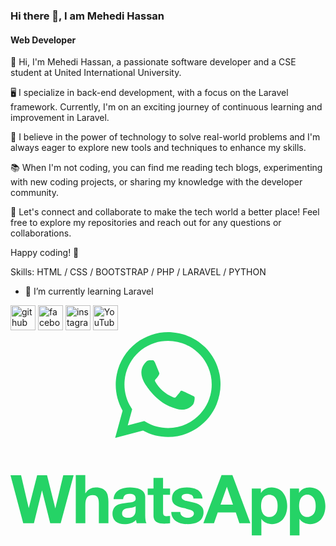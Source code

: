 ### Hi there 👋, I am Mehedi Hassan
#### Web Developer

👋 Hi, I'm Mehedi Hassan, a passionate software developer and a CSE student at United International University.

🖥️ I specialize in back-end development, with a focus on the Laravel framework. Currently, I'm on an exciting journey of continuous learning and improvement in Laravel.

🌱 I believe in the power of technology to solve real-world problems and I'm always eager to explore new tools and techniques to enhance my skills.

📚 When I'm not coding, you can find me reading tech blogs, experimenting with new coding projects, or sharing my knowledge with the developer community.

🤝 Let's connect and collaborate to make the tech world a better place! Feel free to explore my repositories and reach out for any questions or collaborations.

Happy coding! 🚀


Skills: HTML / CSS / BOOTSTRAP / PHP / LARAVEL / PYTHON 

- 🌱 I’m currently learning Laravel 



[<img src='https://cdn.jsdelivr.net/npm/simple-icons@3.0.1/icons/github.svg' alt='github' height='40'>](https://github.com/https://github.com/Mehedi5271)  [<img src='https://cdn.jsdelivr.net/npm/simple-icons@3.0.1/icons/facebook.svg' alt='facebook' height='40'>](https://www.facebook.com/https://www.facebook.com/official.mehedih52/)  [<img src='https://cdn.jsdelivr.net/npm/simple-icons@3.0.1/icons/instagram.svg' alt='instagram' height='40'>](https://www.instagram.com/https://www.instagram.com/mehe_the//)  [<img src='https://cdn.jsdelivr.net/npm/simple-icons@3.0.1/icons/youtube.svg' alt='YouTube' height='40'>](https://www.youtube.com/channel/https://www.youtube.com/channel/UC1lFjo2bnObZqutb0-QpjIA)  
<svg width="1192" height="770" viewBox="0 0 1192 770" fill="none" xmlns="http://www.w3.org/2000/svg">
<path d="M169.827 666.625H169.348L138.27 541.428H100.858L69.2637 665.3H68.7481L39.9895 541.502H0L48.1274 723.369H88.6324L118.938 599.571H119.416L150.237 723.369H189.969L238.869 541.502H199.653L169.827 666.625ZM360.826 602.701C356.966 597.795 351.888 593.986 346.097 591.654C338.462 588.873 330.355 587.621 322.236 587.972C314.967 588.083 307.821 589.872 301.358 593.201C293.973 596.889 287.857 602.697 283.793 609.882H283.02V541.317H247.007L247.007 723.185H283.167L283.167 654.253C283.167 640.849 285.377 631.239 289.795 625.347C294.214 619.455 301.321 616.583 311.189 616.583C319.843 616.583 325.918 619.234 329.269 624.611C332.62 629.987 334.351 638.051 334.351 648.914L334.351 723.296H370.511L370.511 642.286C370.571 634.804 369.843 627.337 368.338 620.008C367.166 613.748 364.599 607.832 360.826 602.701V602.701ZM509.775 693.801V625.384C510.12 618.568 508.247 611.824 504.435 606.162C500.871 601.299 496.15 597.401 490.7 594.821C484.834 592.013 478.556 590.161 472.105 589.334C465.442 588.417 458.725 587.949 452 587.935C444.692 587.941 437.402 588.669 430.237 590.108C423.363 591.444 416.765 593.934 410.721 597.472C405.004 600.817 400.129 605.427 396.471 610.949C392.513 617.32 390.315 624.626 390.101 632.122L426.261 632.122C426.293 629.213 426.947 626.344 428.179 623.709C429.411 621.073 431.193 618.731 433.404 616.841C438.354 613.527 444.247 611.911 450.195 612.238C453.226 612.23 456.253 612.439 459.254 612.864C461.855 613.228 464.358 614.104 466.618 615.442C468.781 616.72 470.551 618.567 471.737 620.781C473.135 623.667 473.793 626.856 473.651 630.06C473.828 631.646 473.619 633.251 473.042 634.738C472.465 636.225 471.537 637.551 470.337 638.603C467.481 640.791 464.173 642.313 460.653 643.059C456.043 644.182 451.352 644.946 446.624 645.342C441.358 645.857 436.019 646.557 430.606 647.404C425.114 648.161 419.669 649.218 414.293 650.571C409.195 651.897 404.362 654.09 400.006 657.051C395.767 660.176 392.333 664.266 389.99 668.982C387.165 674.696 385.811 681.024 386.05 687.393C385.902 693.428 387.07 699.422 389.475 704.958C391.649 709.725 394.917 713.914 399.012 717.183C403.253 720.489 408.11 722.917 413.299 724.327C419.023 725.883 424.932 726.652 430.863 726.61C438.981 726.585 447.049 725.344 454.798 722.927C462.546 720.585 469.559 716.286 475.161 710.445C475.342 712.631 475.637 714.806 476.045 716.962C476.485 719.065 477.038 721.142 477.702 723.185H514.525C512.462 719.41 511.208 715.246 510.842 710.96C510.141 705.304 509.784 699.611 509.775 693.911V693.801ZM473.651 672.112C473.599 674.848 473.378 677.578 472.989 680.287C472.53 683.833 471.366 687.251 469.564 690.339C467.47 693.89 464.488 696.834 460.911 698.882C455.823 701.588 450.096 702.86 444.341 702.564C441.524 702.57 438.713 702.311 435.945 701.791C433.416 701.352 430.993 700.44 428.801 699.103C426.765 697.827 425.101 696.036 423.978 693.911C422.725 691.373 422.117 688.565 422.21 685.736C422.104 682.836 422.711 679.953 423.978 677.341C425.125 675.187 426.735 673.314 428.691 671.854C430.784 670.345 433.11 669.188 435.577 668.43C438.202 667.569 440.885 666.893 443.604 666.405C446.476 665.889 449.348 665.447 452.221 665.116C455.093 664.784 457.891 664.342 460.506 663.827C463.004 663.371 465.466 662.731 467.87 661.912C469.983 661.264 471.939 660.186 473.615 658.745L473.651 672.112ZM577.271 551.922H541.111V591.654H519.201V615.847H541.111V693.543C540.872 699.074 542.011 704.578 544.425 709.561C546.489 713.496 549.614 716.774 553.446 719.024C557.55 721.321 562.045 722.832 566.703 723.48C571.97 724.247 577.287 724.629 582.61 724.621C586.292 724.621 589.975 724.621 593.657 724.364C597.062 724.218 600.455 723.874 603.82 723.333V695.31C602.057 695.671 600.274 695.929 598.481 696.084C596.603 696.084 594.798 696.341 592.626 696.341C586.513 696.341 582.426 695.31 580.401 693.285C578.375 691.26 577.344 687.173 577.344 681.06V615.7H603.82V591.654H577.344L577.271 551.922ZM726.734 665.373C724.394 661.251 721.176 657.693 717.308 654.953C713.213 652.044 708.708 649.761 703.941 648.177C698.89 646.47 693.753 645.031 688.549 643.869C683.468 642.691 678.46 641.586 673.525 640.555C669.096 639.658 664.719 638.515 660.417 637.13C657.017 636.079 653.853 634.378 651.1 632.122C649.925 631.178 648.983 629.976 648.344 628.61C647.706 627.244 647.389 625.75 647.418 624.242C647.289 621.909 648.008 619.607 649.443 617.762C650.791 616.163 652.493 614.902 654.415 614.079C656.478 613.201 658.663 612.642 660.895 612.422C663.289 612.201 665.498 612.054 667.523 612.054C673.345 611.934 679.112 613.196 684.351 615.736C686.81 617.172 688.838 619.242 690.225 621.729C691.611 624.216 692.304 627.03 692.231 629.876H726.587C726.217 622.715 724.079 615.757 720.364 609.624C716.997 604.425 712.52 600.036 707.255 596.773C701.718 593.436 695.635 591.105 689.286 589.887C682.461 588.519 675.515 587.841 668.554 587.861C661.55 587.843 654.56 588.484 647.676 589.776C641.202 590.906 634.973 593.149 629.265 596.404C623.867 599.508 619.344 603.929 616.119 609.256C612.574 615.626 610.854 622.85 611.148 630.134C610.994 635.289 612.269 640.387 614.83 644.863C617.171 648.842 620.381 652.241 624.22 654.805C628.358 657.538 632.857 659.682 637.586 661.176C642.594 662.796 647.75 664.195 652.978 665.373C663.227 667.353 673.318 670.072 683.173 673.511C690.39 676.236 693.999 680.311 693.999 685.736C694.122 688.588 693.321 691.404 691.716 693.764C690.216 695.875 688.25 697.614 685.972 698.845C683.597 700.18 681.024 701.125 678.349 701.644C675.715 702.244 673.023 702.553 670.322 702.564C666.845 702.569 663.381 702.136 660.012 701.276C656.868 700.494 653.888 699.16 651.211 697.336C648.652 695.53 646.526 693.178 644.988 690.45C643.299 687.374 642.46 683.905 642.558 680.397H608.349C608.266 687.636 610.061 694.772 613.559 701.109C617.057 707.447 622.138 712.769 628.307 716.557C634.309 720.244 640.916 722.837 647.823 724.216C655.189 725.739 662.69 726.504 670.211 726.499C677.63 726.505 685.03 725.778 692.305 724.327C699.116 723.092 705.635 720.594 711.527 716.962C717.582 713.199 722.522 707.887 725.836 701.575C729.151 695.264 730.719 688.181 730.38 681.06C730.575 675.636 729.316 670.258 726.734 665.484V665.373ZM798.539 541.207L729.791 723.075H770.038L784.288 682.57H852.484L866.219 723.075H907.718L839.744 541.207H798.539ZM794.857 652.78L818.534 586.02H819.049L841.953 652.78H794.857ZM1032.55 609.329C1027.64 602.849 1021.35 597.542 1014.14 593.79C1005.78 589.689 996.556 587.691 987.256 587.972C979.514 587.884 971.851 589.532 964.831 592.796C957.836 596.224 951.999 601.626 948.039 608.335H947.524V591.654H913.131V769.435H949.328V706.91H949.807C954.036 713.244 959.885 718.33 966.745 721.639C973.78 724.991 981.488 726.691 989.281 726.61C998.025 726.756 1006.68 724.798 1014.5 720.902C1021.57 717.296 1027.75 712.164 1032.58 705.879C1037.52 699.402 1041.19 692.058 1043.41 684.227C1045.83 675.949 1047.07 667.37 1047.09 658.745C1047.08 649.66 1045.84 640.618 1043.41 631.865C1041.27 623.726 1037.58 616.075 1032.55 609.329V609.329ZM1009.42 673.254C1008.53 677.996 1006.75 682.529 1004.19 686.62C1001.6 690.755 997.96 694.126 993.638 696.391C989.317 698.655 984.471 699.731 979.597 699.508C974.447 699.61 969.363 698.339 964.867 695.826C960.897 693.558 957.536 690.361 955.073 686.51C952.491 682.418 950.681 677.887 949.733 673.143C948.699 668.141 948.193 663.043 948.224 657.935C948.197 652.632 948.703 647.34 949.733 642.138C950.632 637.351 952.404 632.77 954.962 628.624C957.386 624.721 960.706 621.451 964.646 619.087C969.119 616.515 974.219 615.24 979.376 615.405C984.535 615.216 989.641 616.493 994.105 619.087C998.066 621.509 1001.42 624.81 1003.9 628.735C1006.52 632.917 1008.38 637.53 1009.39 642.359C1010.42 647.486 1010.9 652.707 1010.82 657.935C1010.84 663.074 1010.38 668.204 1009.42 673.254V673.254ZM1187.57 631.865C1185.37 623.712 1181.62 616.06 1176.52 609.329C1171.61 602.849 1165.33 597.542 1158.11 593.79C1149.8 589.695 1140.61 587.685 1131.34 587.935C1123.61 587.852 1115.96 589.5 1108.95 592.759C1101.96 596.188 1096.12 601.59 1092.16 608.298H1091.83V591.654H1057.44V769.435H1093.6V706.91H1094.12C1098.34 713.244 1104.19 718.33 1111.05 721.639C1118.09 724.986 1125.8 726.686 1133.59 726.61C1142.36 726.808 1151.05 724.888 1158.92 721.013C1165.99 717.406 1172.16 712.274 1177 705.989C1181.94 699.513 1185.61 692.168 1187.83 684.337C1190.27 676.064 1191.51 667.482 1191.51 658.856C1191.44 649.72 1190.12 640.638 1187.57 631.865V631.865ZM1153.44 673.254C1152.57 677.998 1150.81 682.535 1148.24 686.62C1143.93 692.684 1137.56 696.973 1130.32 698.687C1123.07 700.401 1115.46 699.423 1108.88 695.936C1104.91 693.668 1101.55 690.472 1099.09 686.62C1096.49 682.531 1094.67 678 1093.71 673.254C1092.62 668.159 1092.07 662.962 1092.09 657.751C1092.08 652.449 1092.59 647.159 1093.6 641.954C1094.5 637.167 1096.27 632.586 1098.83 628.44C1101.26 624.545 1104.58 621.277 1108.51 618.903C1112.99 616.331 1118.09 615.056 1123.24 615.221C1128.4 615.038 1133.51 616.314 1137.97 618.903C1141.93 621.325 1145.28 624.626 1147.77 628.551C1150.38 632.733 1152.24 637.346 1153.25 642.175C1154.36 647.293 1154.91 652.515 1154.91 657.751C1154.96 662.952 1154.49 668.146 1153.51 673.254H1153.44Z" fill="#25D366"/>
<path fill-rule="evenodd" clip-rule="evenodd" d="M736.863 57.4497C702.708 23.6781 657.484 3.41071 609.547 0.393047C561.61 -2.62462 514.201 11.8114 476.081 41.0333C437.961 70.2552 411.707 112.288 402.17 159.363C392.633 206.439 400.459 255.375 424.201 297.129L396.031 400.049L501.344 372.432C530.465 388.31 563.105 396.628 596.273 396.624V396.624C635.538 396.554 673.902 384.86 706.53 363.017C739.158 341.175 764.589 310.162 779.617 273.887C794.645 237.613 798.598 197.701 790.976 159.183C783.354 120.666 764.5 85.2672 736.789 57.4497H736.863ZM596.347 363.079C566.781 363.078 537.758 355.129 512.317 340.065L506.279 336.382L443.68 352.768L460.397 291.974L456.494 285.751C437.032 254.748 428.425 218.158 432.024 181.73C435.623 145.303 451.226 111.104 476.378 84.5096C501.531 57.9152 534.808 40.4331 570.978 34.8111C607.149 29.1891 644.162 35.7461 676.2 53.4514C708.238 71.1566 733.485 99.0063 747.971 132.623C762.457 166.239 765.362 203.716 756.228 239.164C747.095 274.611 726.441 306.018 697.514 328.448C668.586 350.878 633.026 363.06 596.421 363.079H596.347ZM686.747 239.428C681.813 236.924 657.289 224.92 652.833 223.263C648.378 221.606 644.99 220.796 641.786 225.767C638.583 230.738 628.972 241.895 626.063 245.209C623.154 248.523 620.282 248.891 615.311 246.461C600.708 240.671 587.216 232.399 575.432 222.011C564.586 211.966 555.28 200.377 547.815 187.618C544.942 182.647 547.52 179.959 549.987 177.492C552.454 175.025 554.958 171.711 557.352 168.802C559.389 166.294 561.052 163.503 562.286 160.517C562.95 159.15 563.261 157.638 563.19 156.12C563.119 154.602 562.669 153.126 561.881 151.826C560.666 149.323 550.834 124.909 546.599 115.004C542.365 105.098 538.462 106.645 535.553 106.498C532.644 106.35 529.366 106.498 526.052 106.498C523.538 106.565 521.066 107.152 518.79 108.224C516.515 109.295 514.487 110.826 512.833 112.721C507.236 117.97 502.785 124.321 499.763 131.375C496.74 138.428 495.21 146.031 495.269 153.704C495.269 178.155 513.054 201.574 515.521 205.035C517.988 208.497 550.539 258.502 600.213 280.007C609.446 283.997 618.886 287.488 628.493 290.464C638.621 293.533 649.325 294.201 659.756 292.416C669.293 290.98 689.214 280.412 693.265 268.812C697.315 257.213 697.389 247.271 696.174 245.209C694.958 243.147 691.865 241.895 686.747 239.428Z" fill="#25D366"/>
</svg>

